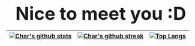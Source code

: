 <p align="center"><strong><font size="55">Nice to meet you :D</font></strong></span></h1></p> 


| [![Char's github stats](https://github-readme-stats.vercel.app/api?username=chardelyce&theme=gotham)](https://github.com/chardelyce/github-readme-stats)       | [![Char's github streak](https://github-readme-streak-stats.herokuapp.com/?user=chardelyce&theme=gotham)](https://github.com/chardelyce/github-readme-streak-stats)  |[![Top Langs](https://github-readme-stats.vercel.app/api/top-langs/?username=chardelyce&theme=gotham&layout=compact)](https://github.com/chardelyce/github-readme-stats)|
| ----------- | ----------- |----------- |

